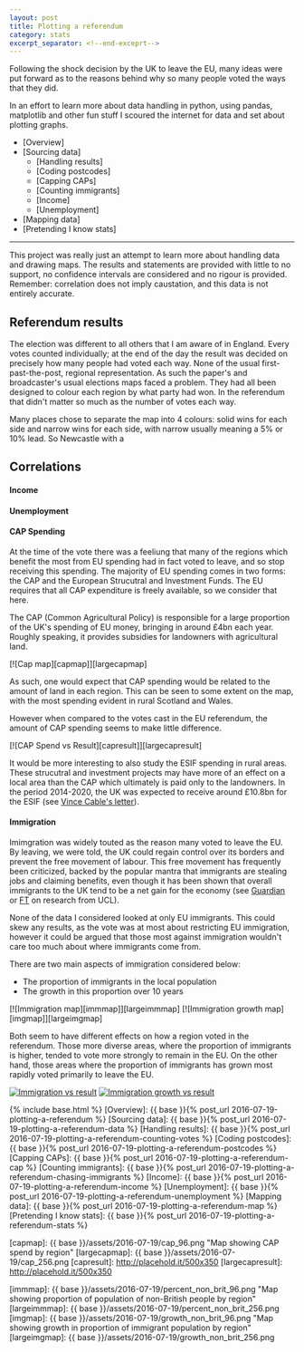 ```yaml
---
layout: post
title: Plotting a referendum
category: stats
excerpt_separator: <!--end-exceprt-->
---
```


Following the shock decision by the UK to leave the EU, many ideas were put 
forward as to the reasons behind why so many people voted the ways that they 
did. 

In an effort to learn more about data handling in python, using pandas, 
matplotlib and other fun stuff I scoured the internet for data and set about 
plotting graphs. 

* [Overview] 
* [Sourcing data]
    * [Handling results]
    * [Coding postcodes]
    * [Capping CAPs]
    * [Counting immigrants]
    * [Income]
    * [Unemployment]
* [Mapping data]
* [Pretending I know stats]
<!--end-exceprt-->

---

This project was really just an attempt to learn more about handling data and drawing maps. The results and statements are provided with little to no support, no confidence intervals are considered and no rigour is provided. Remember: correlation does not imply caustation, and this data is not entirely accurate. 

## Referendum results

The election was different to all others that I am aware of in England. Every 
votes counted individually; at the end of the day the result was decided on 
precisely how many people had voted each way. None of the usual 
first-past-the-post, regional representation. As such the paper's and 
broadcaster's usual elections maps faced a problem. They had all been designed 
to colour each region by what party had won. In the referendum that didn't 
matter so much as the number of votes each way. 

Many places chose to separate the map into 4 colours: solid wins for each side 
and narrow wins for each side, with narrow usually meaning a 5% or 10% lead. So 
Newcastle with a 

## Correlations

#### Income

#### Unemployment

#### CAP Spending

At the time of the vote there was a feeliung that many of the regions which benefit the most from EU spending had in fact voted to leave, and so stop receiving this spending. The majority of EU spending comes in two forms: the CAP and the European Strucutral and Investment Funds. The EU requires that all CAP expenditure is freely available, so we consider that here.

The CAP (Common Agricultural Policy) is responsible for a large proportion of the UK's spending of EU money, bringing in around £4bn each year. Roughly speaking, it provides subsidies for landowners with agricultural land.

[![Cap map][capmap]][largecapmap]

As such, one would expect that CAP spending would be related to the amount of land in each region. This can be seen to some extent on the map, with the most spending evident in rural Scotland and Wales.

However when compared to the votes cast in the EU referendum, the amount of CAP spending seems to make little difference.

[![CAP Spend vs Result][capresult]][largecapresult]

It would be more interesting to also study the ESIF spending in rural areas. These strucutral and investment projects may have more of an effect on a local area than the CAP which ultimately is paid only to the landowners. In the period 2014-2020, the UK was expected to receive around £10.8bn for the ESIF (see [Vince Cable's letter][esif letter]).

#### Immigration

Imimgration was widely touted as the reason many voted to leave the EU. By leaving, we were told, the UK could regain control over its borders and prevent the free movement of labour. This free movement has frequently been criticized, backed by the popular mantra that immigrants are stealing jobs and claiming benefits, even though it has been shown that overall immigrants to the UK tend to be a net gain for the economy (see [Guardian][guardian immigrants] or [FT][FT immigrants] on research from UCL).

None of the data I considered looked at only EU immigrants. This could skew any results, as the vote was at most about restricting EU immigration, however it could be argued that those most against immigration wouldn't care too much about where immigrants come from.

There are two main aspects of immigration considered below:

 - The proportion of immigrants in the local population
 - The growth in this proportion over 10 years

[![Immigration map][immmap]][largeimmmap]
[![Immigration growth map][imgmap]][largeimgmap]

Both seem to have different effects on how a region voted in the referendum. Those more diverse areas, where the proportion of immigrants is higher, tended to vote more strongly to remain in the EU. On the other hand, those areas where the proportion of immigrants has grown most rapidly voted primarily to leave the EU.

[![Immigration vs result][immres]][largeimmres]
[![Immigration growth vs result][imgres]][largeimgres]



{% include base.html %}
[Overview]: {{ base }}{% post_url 2016-07-19-plotting-a-referendum %}
[Sourcing data]: {{ base }}{% post_url 2016-07-19-plotting-a-referendum-data %}
[Handling results]: {{ base }}{% post_url 2016-07-19-plotting-a-referendum-counting-votes %}
[Coding postcodes]: {{ base }}{% post_url 2016-07-19-plotting-a-referendum-postcodes %}
[Capping CAPs]: {{ base }}{% post_url 2016-07-19-plotting-a-referendum-cap %}
[Counting immigrants]: {{ base }}{% post_url 2016-07-19-plotting-a-referendum-chasing-immigrants %}
[Income]: {{ base }}{% post_url 2016-07-19-plotting-a-referendum-income %}
[Unemployment]: {{ base }}{% post_url 2016-07-19-plotting-a-referendum-unemployment %}
[Mapping data]: {{ base }}{% post_url 2016-07-19-plotting-a-referendum-map %}
[Pretending I know stats]:  {{ base }}{% post_url 2016-07-19-plotting-a-referendum-stats %}

[capmap]: {{ base }}/assets/2016-07-19/cap_96.png "Map showing CAP spend by region"
[largecapmap]: {{ base }}/assets/2016-07-19/cap_256.png
[capresult]: http://placehold.it/500x350
[largecapresult]: http://placehold.it/500x350

[immmap]: {{ base }}/assets/2016-07-19/percent_non_brit_96.png "Map showing proportion of population of non-British people by region"
[largeimmmap]: {{ base }}/assets/2016-07-19/percent_non_brit_256.png
[imgmap]: {{ base }}/assets/2016-07-19/growth_non_brit_96.png "Map showing growth in proportion of immigrant population by region"
[largeimgmap]: {{ base }}/assets/2016-07-19/growth_non_brit_256.png

[immres]: http://placehold.it/500x350
[largeimmres]: http://placehold.it/500x350
[imgres]: http://placehold.it/500x350
[largeimgres]: http://placehold.it/500x350

[esif letter]: https://www.gov.uk/government/publications/eu-structural-funds-uk-allocations-2014-to-2020
[guardian immigrants]: https://www.theguardian.com/uk-news/2014/nov/05/eu-migrants-uk-gains-20bn-ucl-study
[FT immigrants]: http://www.ft.com/cms/s/0/c49043a8-6447-11e4-b219-00144feabdc0.html
